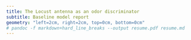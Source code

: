 ```yaml
---
title: The Locust antenna as an odor discriminator
subtitle: Baseline model report
geometry: "left=2cm, right=2cm, top=0cm, bottom=0cm"
# pandoc -f markdown+hard_line_breaks --output resume.pdf resume.md
---
```

